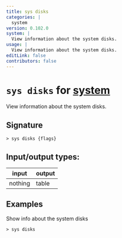 ```yaml
---
title: sys disks
categories: |
  system
version: 0.102.0
system: |
  View information about the system disks.
usage: |
  View information about the system disks.
editLink: false
contributors: false
---
```

<!-- This file is automatically generated. Please edit the command in https://github.com/nushell/nushell instead. -->

# `sys disks` for [system](/commands/categories/system.md)

<div class='command-title'>View information about the system disks.</div>

## Signature

```> sys disks {flags} ```


## Input/output types:

| input   | output |
| ------- | ------ |
| nothing | table  |

## Examples

Show info about the system disks
```nu
> sys disks

```
